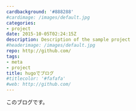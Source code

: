 ```yaml
---
cardbackground: '#888288'
#cardimage: /images/default.jpg
categories:
- project
date: 2015-10-05T02:24:15Z
description: Description of the sample project
#headerimage: /images/default.jpg
repo: http://github.com/
tags:
- meta
- project
title: hugoでブログ
#titlecolor: '#fafafa'
#web: http://github.com/
---
```



このブログです。
